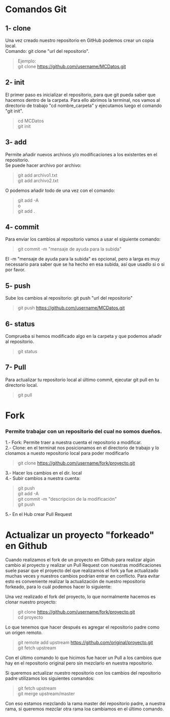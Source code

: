 # Comandos Git

## 1- clone 
Una vez creado nuestro repositorio en GitHub podemos crear un copia local.   
Comando: git clone "url del repositorio".  
> Ejemplo:  
> git clone https://github.com/username/MCDatos.git

## 2- init
El primer paso es inicializar el repositorio, para que git pueda saber que hacemos dentro de la carpeta. Para ello abrimos la terminal, nos vamos al directorio de trabajo "cd nombre_carpeta" y ejecutamos luego el comando "git init".  

> cd MCDatos  
> git init  

## 3- add  
Permite añadir nuevos archivos y/o modificaciones a los existentes en el repositorio.  
Se puede hacer archivo por archivo:
> git add archivo1.txt  
> git add archivo2.txt

O podemos añadir todo de una vez con el comando:
> git add -A  
o  
> git add .

## 4- commit
Para enviar los cambios al repositorio vamos a usar el siguiente comando:
> git commit -m "mensaje de ayuda para la subida"

El -m "mensaje de ayuda para la subida" es opcional, pero a larga es muy necessario para saber que se ha hecho en esa subida, así que usadlo si o si por favor.

## 5- push
Sube los cambios al repositorio: git push "url del repositorio"  
> git push https://github.com/username/MCDatos.git


## 6- status
Comprueba si hemos modificado algo en la carpeta y que podemos añadir al repositorio. 
> git status

## 7- Pull
Para actualizar tu repositorio local al último commit, ejecutar git pull en tu directorio local.
> git pull

# Fork  
### Permite trabajar con un repositorio del cual no somos dueños.
1.- Fork: Permite traer a nuestra cuenta el repositorio a modificar.  
2.- Clone: en el terminat nos posicionamos en el directorio de trabajo y lo clonamos a nuesto repositorio local para poder modificarlo  
> git clone https://github.com/username/fork/proyecto.git  

3.- Hacer los cambios en el dir. local  
4.- Subir cambios a nuestra cuenta:  
> git push    
> git add -A       
> git commit -m "descripcion de la modificación"  
> git push  

5.- En el Hub crear Pull Request

# Actualizar un proyecto "forkeado" en Github  

Cuando realizamos el fork de un proyecto en Github para realizar algún cambio al proyecto y realizar un Pull Request con nuestras modificaciones suele pasar que el proyecto del que realizamos el fork ya fue actualizado muchas veces y nuestros cambios podrían entrar en conflicto. Para evitar esto es conveniente realizar la actualización de nuestro repositorio forkeado, para lo cuál podemos hacer lo siguiente:  

Una vez realizado el fork del proyecto, lo que normalmente hacemos es clonar nuestro proyecto:  

> git clone https://github.com/username/fork/proyecto.git    
> cd proyecto  

Lo que tenemos que hacer después es agregar el repositorio padre como un origen remoto.  

> git remote add upstream https://github.com/original/proyecto.git  
> git fetch upstream  

Con el último comando lo que hicimos fue hacer un Pull a los cambios que hay en el repositorio original pero sin mezclarlo en nuestra repositorio.  

Si queremos actualizar nuestro repositorio con los cambios del repositorio padre utilizamos los siguientes comandos:  

> git fetch upstream  
> git merge upstream/master  

Con eso estamos mezclando la rama master del repositorio padre, a nuestra rama, si queremos mezclar otra rama loa cambiamos en el último comando.  
